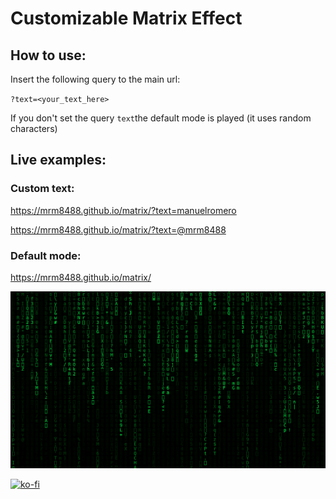 # Customizable Matrix Effect

## How to use:
Insert the following query to the main url:

`?text=<your_text_here>`

If you don't set the query `text`the default mode is played (it uses random characters)

## Live examples:
### Custom text: 

https://mrm8488.github.io/matrix/?text=manuelromero

https://mrm8488.github.io/matrix/?text=@mrm8488

### Default mode: 

https://mrm8488.github.io/matrix/



![screenshot](./matrix-effect.png)



[![ko-fi](https://www.ko-fi.com/img/githubbutton_sm.svg)](https://ko-fi.com/Y8Y3VYYE)
